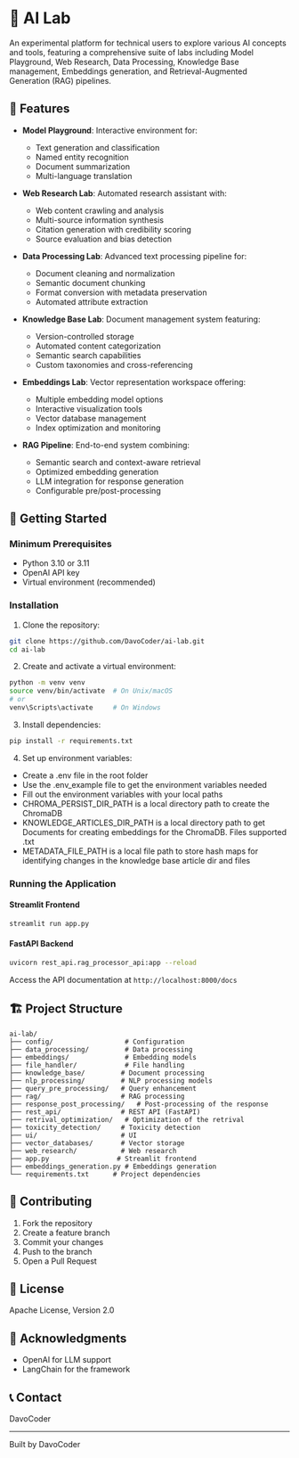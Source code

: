 # 🧪 AI Lab

An experimental platform for technical users to explore various AI concepts and tools, featuring a comprehensive suite of labs including Model Playground, Web Research, Data Processing, Knowledge Base management, Embeddings generation, and Retrieval-Augmented Generation (RAG) pipelines.

## 🌟 Features

- **Model Playground**: Interactive environment for:
  - Text generation and classification
  - Named entity recognition
  - Document summarization
  - Multi-language translation

- **Web Research Lab**: Automated research assistant with:
  - Web content crawling and analysis
  - Multi-source information synthesis
  - Citation generation with credibility scoring
  - Source evaluation and bias detection

- **Data Processing Lab**: Advanced text processing pipeline for:
  - Document cleaning and normalization
  - Semantic document chunking
  - Format conversion with metadata preservation
  - Automated attribute extraction

- **Knowledge Base Lab**: Document management system featuring:
  - Version-controlled storage
  - Automated content categorization
  - Semantic search capabilities
  - Custom taxonomies and cross-referencing

- **Embeddings Lab**: Vector representation workspace offering:
  - Multiple embedding model options
  - Interactive visualization tools
  - Vector database management
  - Index optimization and monitoring

- **RAG Pipeline**: End-to-end system combining:
  - Semantic search and context-aware retrieval
  - Optimized embedding generation
  - LLM integration for response generation
  - Configurable pre/post-processing

## 🚀 Getting Started

### Minimum Prerequisites

- Python 3.10 or 3.11
- OpenAI API key
- Virtual environment (recommended)

### Installation

1. Clone the repository:
```bash
git clone https://github.com/DavoCoder/ai-lab.git
cd ai-lab
```

2. Create and activate a virtual environment:
```bash
python -m venv venv
source venv/bin/activate  # On Unix/macOS
# or
venv\Scripts\activate     # On Windows
```

3. Install dependencies:
```bash
pip install -r requirements.txt
```

4. Set up environment variables:

- Create a .env file in the root folder
- Use the .env_example file to get the environment variables needed
- Fill out the environment variables with your local paths
- CHROMA_PERSIST_DIR_PATH is a local directory path to create the ChromaDB
- KNOWLEDGE_ARTICLES_DIR_PATH is a local directory path to get Documents for creating embeddings for the ChromaDB. Files supported .txt
- METADATA_FILE_PATH is a local file path to store hash maps for identifying changes in the knowledge base article dir and files

### Running the Application

#### Streamlit Frontend
```bash
streamlit run app.py
```

#### FastAPI Backend
```bash
uvicorn rest_api.rag_processor_api:app --reload
```

Access the API documentation at `http://localhost:8000/docs`

## 🏗️ Project Structure

```
ai-lab/
├── config/                  # Configuration
├── data_processing/         # Data processing
├── embeddings/              # Embedding models
├── file_handler/            # File handling
├── knowledge_base/         # Document processing
├── nlp_processing/         # NLP processing models
├── query_pre_processing/   # Query enhancement
├── rag/                    # RAG processing
├── response_post_processing/   # Post-processing of the response
├── rest_api/               # REST API (FastAPI)
├── retrival_optimization/   # Optimization of the retrival
├── toxicity_detection/     # Toxicity detection
├── ui/                     # UI
├── vector_databases/       # Vector storage
├── web_research/           # Web research
├── app.py                 # Streamlit frontend
├── embeddings_generation.py # Embeddings generation
└── requirements.txt      # Project dependencies
```

## 🤝 Contributing

1. Fork the repository
2. Create a feature branch
3. Commit your changes
4. Push to the branch
5. Open a Pull Request

## 📝 License

Apache License, Version 2.0

## 🙏 Acknowledgments

- OpenAI for LLM support
- LangChain for the framework

## 📞 Contact

DavoCoder

---

Built by DavoCoder